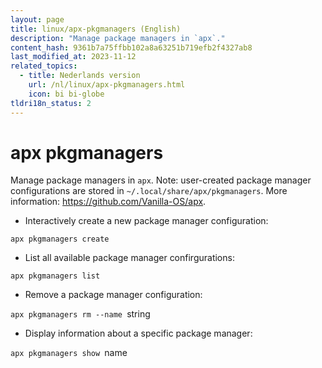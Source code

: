 ```yaml
---
layout: page
title: linux/apx-pkgmanagers (English)
description: "Manage package managers in `apx`."
content_hash: 9361b7a75ffbb102a8a63251b719efb2f4327ab8
last_modified_at: 2023-11-12
related_topics:
  - title: Nederlands version
    url: /nl/linux/apx-pkgmanagers.html
    icon: bi bi-globe
tldri18n_status: 2
---
```

# apx pkgmanagers

Manage package managers in `apx`.
Note: user-created package manager configurations are stored in `~/.local/share/apx/pkgmanagers`.
More information: <https://github.com/Vanilla-OS/apx>.

- Interactively create a new package manager configuration:

`apx pkgmanagers create`

- List all available package manager confirgurations:

`apx pkgmanagers list`

- Remove a package manager configuration:

`apx pkgmanagers rm --name `<span class="tldr-var badge badge-pill bg-dark-lm bg-white-dm text-white-lm text-dark-dm font-weight-bold">string</span>

- Display information about a specific package manager:

`apx pkgmanagers show `<span class="tldr-var badge badge-pill bg-dark-lm bg-white-dm text-white-lm text-dark-dm font-weight-bold">name</span>
